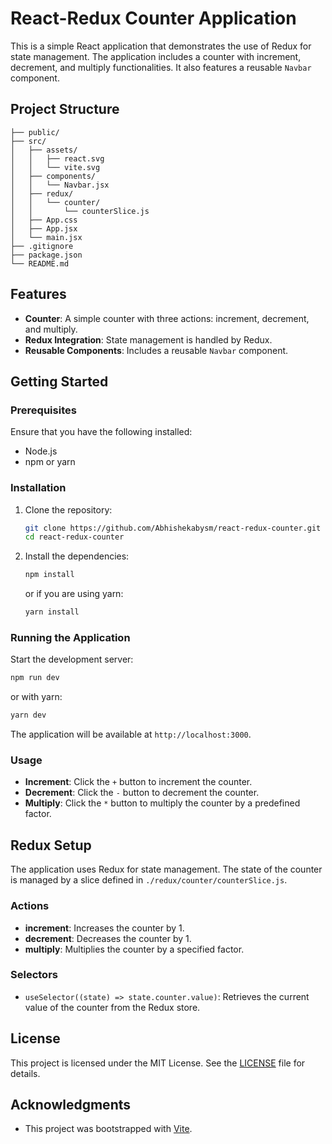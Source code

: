# React-Redux Counter Application

This is a simple React application that demonstrates the use of Redux for state management. The application includes a counter with increment, decrement, and multiply functionalities. It also features a reusable `Navbar` component.

## Project Structure

```
├── public/
├── src/
│   ├── assets/
│   │   ├── react.svg
│   │   └── vite.svg
│   ├── components/
│   │   └── Navbar.jsx
│   ├── redux/
│   │   └── counter/
│   │       └── counterSlice.js
│   ├── App.css
│   ├── App.jsx
│   └── main.jsx
├── .gitignore
├── package.json
└── README.md
```

## Features

- **Counter**: A simple counter with three actions: increment, decrement, and multiply.
- **Redux Integration**: State management is handled by Redux.
- **Reusable Components**: Includes a reusable `Navbar` component.

## Getting Started

### Prerequisites

Ensure that you have the following installed:

- Node.js
- npm or yarn

### Installation

1. Clone the repository:

   ```bash
   git clone https://github.com/Abhishekabysm/react-redux-counter.git
   cd react-redux-counter
   ```

2. Install the dependencies:

   ```bash
   npm install
   ```

   or if you are using yarn:

   ```bash
   yarn install
   ```

### Running the Application

Start the development server:

```bash
npm run dev
```

or with yarn:

```bash
yarn dev
```

The application will be available at `http://localhost:3000`.

### Usage

- **Increment**: Click the `+` button to increment the counter.
- **Decrement**: Click the `-` button to decrement the counter.
- **Multiply**: Click the `*` button to multiply the counter by a predefined factor.

## Redux Setup

The application uses Redux for state management. The state of the counter is managed by a slice defined in `./redux/counter/counterSlice.js`.

### Actions

- **increment**: Increases the counter by 1.
- **decrement**: Decreases the counter by 1.
- **multiply**: Multiplies the counter by a specified factor.

### Selectors

- `useSelector((state) => state.counter.value)`: Retrieves the current value of the counter from the Redux store.

## License

This project is licensed under the MIT License. See the [LICENSE](LICENSE) file for details.

## Acknowledgments

- This project was bootstrapped with [Vite](https://vitejs.dev/).